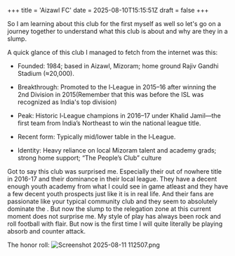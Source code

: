+++
title = 'Aizawl FC'
date = 2025-08-10T15:15:51Z
draft = false
+++

So I am learning about this club for the first myself as well so let's go on a journey together to understand what this club is about and why are they in a slump.

A quick glance of this club I managed to fetch from the internet was this:

* Founded: 1984; based in Aizawl, Mizoram; home ground Rajiv Gandhi Stadium (≈20,000).

* Breakthrough: Promoted to the I‑League in 2015–16 after winning the 2nd Division in 2015(Remember that this was before the ISL was recognized as India's top division)

* Peak: Historic I‑League champions in 2016–17 under Khalid Jamil—the first team from India’s Northeast to win the national league title.

* Recent form: Typically mid/lower table in the I‑League.

* Identity: Heavy reliance on local Mizoram talent and academy grads; strong home support; “The People’s Club” culture

Got to say this club was surprised me. Especially their out of nowhere title in 2016-17 and their dominance in their local league. They have a decent enough youth academy from what I could see in game atleast and they have a few decent youth prospects just like it is in real life. And their fans are passionate like your typical community club and they seem to absolutely dominate the . But now the slump to the relegation zone at this current moment does not surprise me. My style of play has always been rock and roll football with flair. But now is the first time I will quite literally be playing absorb and counter attack.

The honor roll:
![Screenshot 2025-08-11 112507.png](/india-2-manchester/images/Screenshot%202025-08-11%20112507.png)
